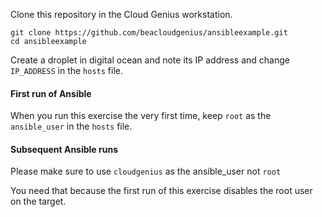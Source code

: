 Clone this repository in the Cloud Genius workstation.

    git clone https://github.com/beacloudgenius/ansibleexample.git
    cd ansibleexample
    
Create a droplet in digital ocean and note its IP address and change `IP_ADDRESS` in the `hosts` file.

#### First run of Ansible

When you run this exercise the very first time, keep `root` as the `ansible_user` in the `hosts` file.

#### Subsequent Ansible runs

Please make sure to use `cloudgenius` as the ansible_user not `root`

You need that because the first run of this exercise disables the root user on the target.
